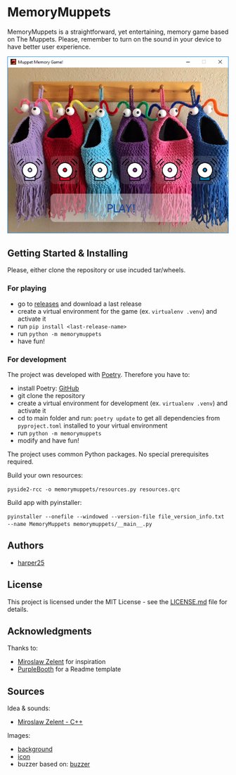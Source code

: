 # MemoryMuppets

MemoryMuppets is a straightforward, yet entertaining, memory game based on The Muppets.
Please, remember to turn on the sound in your device to have better user experience.

<p align="center">
  <img src="/img/memorymuppets.PNG">
</p>

## Getting Started & Installing

Please, either clone the repository or use incuded tar/wheels.

### For playing

* go to [releases](https://github.com/harper25/MemoryMuppets/releases) and download a last release
* create a virtual environment for the game (ex. `virtualenv .venv`) and activate it
* run `pip install <last-release-name>`
* run `python -m memorymuppets`
* have fun!

### For development

The project was developed with [Poetry](https://poetry.eustace.io/). Therefore you have to:

* install Poetry: [GitHub](https://github.com/sdispater/poetry)
* git clone the repository
* create a virtual environment for development (ex. `virtualenv .venv`) and activate it
* cd to main folder and run: `poetry update` to get all dependencies from `pyproject.toml` installed to your virtual environment
* run `python -m memorymuppets`
* modify and have fun!

The project uses common Python packages. No special prerequisites required.

Build your own resources:

`pyside2-rcc -o memorymuppets/resources.py resources.qrc`

Build app with pyinstaller:

`pyinstaller --onefile --windowed --version-file file_version_info.txt --name MemoryMuppets memorymuppets/__main__.py`

## Authors

* [harper25](https://github.com/harper25)

## License

This project is licensed under the MIT License - see the [LICENSE.md](LICENSE.md) file for details.

## Acknowledgments

Thanks to:

* [Miroslaw Zelent](https://miroslawzelent.pl/) for inspiration
* [PurpleBooth](https://gist.github.com/PurpleBooth/109311bb0361f32d87a2) for a Readme template

## Sources

Idea & sounds:
* [Miroslaw Zelent - C++](https://miroslawzelent.pl/kurs-obiektowy-c++/dzwieki-wav-mp3-wlasna-gra/)

Images:
* [background](https://www.ravelry.com/patterns/library/yip-yips-crochet/slideshow?fullscreen=1&start=80427358)
* [icon](https://www.google.com/imgres?imgurl=http%3A%2F%2Fwdmpi-0.vo.llnwd.net%2Fd1%2FthemuppetsDatastore%2Fresponsivesite%2Fimages%2Ficons-avatars%2Fanimal-icon-125x125.jpg&imgrefurl=http%3A%2F%2Fwdmpi-0.vo.llnwd.net%2Fd1%2FthemuppetsDatastore%2Fresponsivesite%2Fdownloads.html&docid=p8O7kJPYb7XhPM&tbnid=1d1-vVRZhzp5AM%3A&vet=12ahUKEwiP7MeM7priAhUDEVAKHRZvC3c4yAEQMygSMBJ6BAgBEBM..i&w=125&h=125&bih=946&biw=1920&q=icon%20muppet&ved=2ahUKEwiP7MeM7priAhUDEVAKHRZvC3c4yAEQMygSMBJ6BAgBEBM&iact=mrc&uact=8#h=125&imgdii=1d1-vVRZhzp5AM:&vet=12ahUKEwiP7MeM7priAhUDEVAKHRZvC3c4yAEQMygSMBJ6BAgBEBM..i&w=125)
* buzzer based on: [buzzer](http://chittagongit.com/icon/buzzer-icon-16.html)
